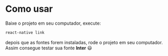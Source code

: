 # Como usar
Baixe o projeto em seu computador, execute: 
```bash
react-native link
```

depois que as fontes forem instaladas, rode o projeto em seu computador. Assim consegue testar sua fonte **Inter** 😃